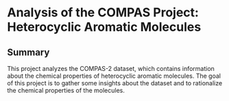 # Analysis of the COMPAS Project: Heterocyclic Aromatic Molecules

## Summary

This project analyzes the COMPAS-2 dataset, which contains information about the chemical properties of heterocyclic aromatic molecules. The goal of this project is to gather some insights about the dataset and to rationalize the chemical properties of the molecules.